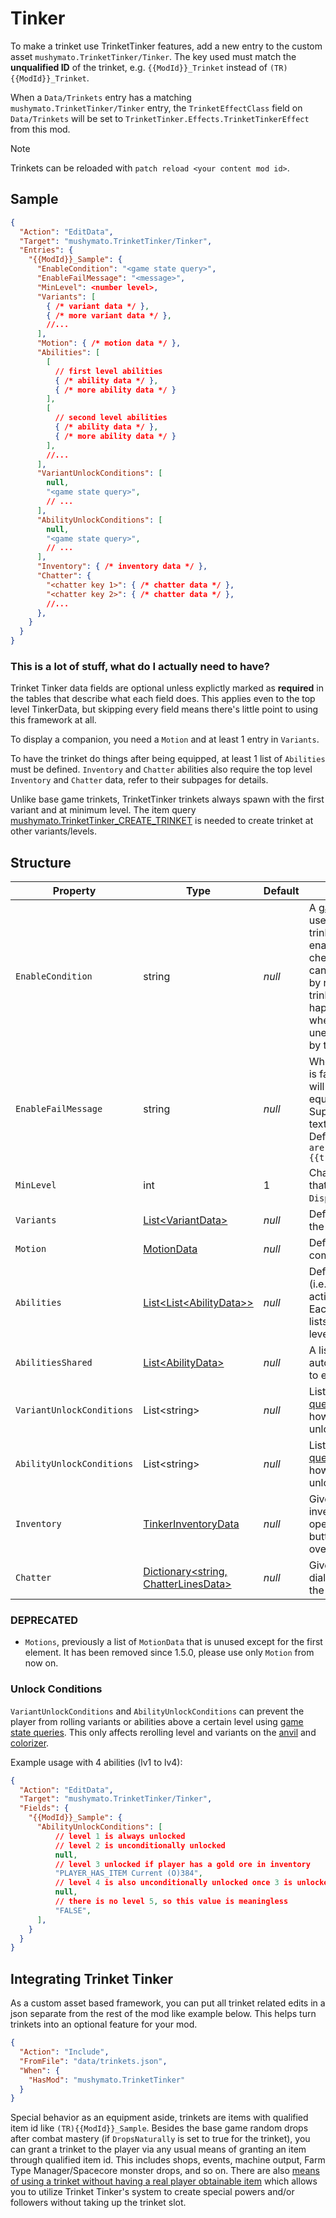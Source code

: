# Tinker

To make a trinket use TrinketTinker features, add a new entry to the custom asset `mushymato.TrinketTinker/Tinker`.
The key used must match the __unqualified ID__ of the trinket, e.g. `{{ModId}}_Trinket` instead of `(TR){{ModId}}_Trinket`.

When a `Data/Trinkets` entry has a matching `mushymato.TrinketTinker/Tinker` entry, the `TrinketEffectClass` field on `Data/Trinkets` will be set to `TrinketTinker.Effects.TrinketTinkerEffect` from this mod.

> [!NOTE]
> Trinkets can be reloaded with `patch reload <your content mod id>`.

## Sample

```json
{
  "Action": "EditData",
  "Target": "mushymato.TrinketTinker/Tinker",
  "Entries": {
    "{{ModId}}_Sample": {
      "EnableCondition": "<game state query>",
      "EnableFailMessage": "<message>",
      "MinLevel": <number level>,
      "Variants": [
        { /* variant data */ },
        { /* more variant data */ },
        //...
      ],
      "Motion": { /* motion data */ },
      "Abilities": [
        [
          // first level abilities
          { /* ability data */ },
          { /* more ability data */ }
        ],
        [
          // second level abilities
          { /* ability data */ },
          { /* more ability data */ }
        ],
        //...
      ],
      "VariantUnlockConditions": [
        null,
        "<game state query>",
        // ...
      ],
      "AbilityUnlockConditions": [
        null,
        "<game state query>",
        // ...
      ],
      "Inventory": { /* inventory data */ },
      "Chatter": {
        "<chatter key 1>": { /* chatter data */ },
        "<chatter key 2>": { /* chatter data */ },
        //...
      },
    }
  }
}
```

### This is a lot of stuff, what do I actually need to have?

Trinket Tinker data fields are optional unless explictly marked as **required** in the tables that describe what each field does. This applies even to the top level TinkerData, but skipping every field means there's little point to using this framework at all.

To display a companion, you need a `Motion` and at least 1 entry in `Variants`.

To have the trinket do things after being equipped, at least 1 list of `Abilities` must be defined. `Inventory` and `Chatter` abilities also require the top level `Inventory` and `Chatter` data, refer to their subpages for details.

Unlike base game trinkets, TrinketTinker trinkets always spawn with the first variant and at minimum level. The item query [mushymato.TrinketTinker_CREATE_TRINKET](007-Utility.md) is needed to create trinket at other variants/levels.

## Structure

| Property | Type | Default | Notes |
| -------- | ---- | ------- | ----- |
| `EnableCondition` | string | _null_ | A [game state query](https://stardewvalleywiki.com/Modding:Game_state_queries) used to check if the trinket should be enabled. This is checked on equip, it can only be rechecked by reequipping the trinket. The check also happens every night, when the trinket is unequipped/reequipped by the game. |
| `EnableFailMessage` | string | _null_ | When `EnableCondition` is false, this message will be displayed upon equipping the trinket. Supports tokenized text.<br/>Default message: ` "You are not worthy of {{trinketName}}..."` |
| `MinLevel` | int | 1 | Changes the level value that will replace `{0}` in `DisplayName`. |
| `Variants` | [List\<VariantData\>](002-Variant.md) | _null_ | Defines the sprites of the companion. |
| `Motion` | [MotionData](003-Motion.md) | _null_ | Defines how the companion moves. |
| `Abilities` | [List\<List\<AbilityData\>\>](004-Ability.md) | _null_ | Defines what abilities (i.e. trinket effects) are activated and when. Each list in the list of lists represents 1 ability level. |
| `AbilitiesShared` | [List\<AbilityData\>](004-Ability.md) | _null_ | A list of abilities that are automatically appended to every level. |
| `VariantUnlockConditions` | List\<string\> | _null_ | List of [game state queries](https://stardewvalleywiki.com/Modding:Game_state_queries) that determine how many variants are unlocked. |
| `AbilityUnlockConditions` | List\<string\> | _null_ | List of [game state queries](https://stardewvalleywiki.com/Modding:Game_state_queries) that determine how many abilities are unlocked. 
| `Inventory` | [TinkerInventoryData](005.0-Inventory.md) | _null_ | Gives the trinket an inventory that can be opened by the "use" button (RightClick/X) over the trinket item. |
| `Chatter` | [Dictionary\<string, ChatterLinesData\>](005.1-Chatter.md) | _null_ | Gives the trinket dialogue for use with the [Chatter ability](005.1-Chatter.md). |

### DEPRECATED
- `Motions`, previously a list of `MotionData` that is unused except for the first element. It has been removed since 1.5.0, please use only `Motion` from now on.

### Unlock Conditions

`VariantUnlockConditions` and `AbilityUnlockConditions` can prevent the player from rolling variants or abilities above a certain level using [game state queries](https://stardewvalleywiki.com/Modding:Game_state_queries). This only affects rerolling level and variants on the [anvil](https://stardewvalleywiki.com/Anvil) and [colorizer](007-Utility.md).

Example usage with 4 abilities (lv1 to lv4):

```json
{
  "Action": "EditData",
  "Target": "mushymato.TrinketTinker/Tinker",
  "Fields": {
    "{{ModId}}_Sample": {
      "AbilityUnlockConditions": [
          // level 1 is always unlocked
          // level 2 is unconditionally unlocked
          null,
          // level 3 unlocked if player has a gold ore in inventory
          "PLAYER_HAS_ITEM Current (O)384",
          // level 4 is also unconditionally unlocked once 3 is unlocked
          null,
          // there is no level 5, so this value is meaningless
          "FALSE",
      ],
    }
  }
}
```

## Integrating Trinket Tinker

As a custom asset based framework, you can put all trinket related edits in a json separate from the rest of the mod like example below. This helps turn trinkets into an optional feature for your mod.

```json
{
  "Action": "Include",
  "FromFile": "data/trinkets.json",
  "When": {
    "HasMod": "mushymato.TrinketTinker"
  }
}
```

Special behavior as an equipment aside, trinkets are items with qualified item id like `(TR){{ModId}}_Sample`. Besides the base game random drops after combat mastery (if `DropsNaturally` is set to true for the trinket), you can grant a trinket to the player via any usual means of granting an item through qualified item id. This includes shops, events, machine output, Farm Type Manager/Spacecore monster drops, and so on. There are also [means of using a trinket without having a real player obtainable item](007.2-Actions.md) which allows you to utilize Trinket Tinker's system to create special powers and/or followers without taking up the trinket slot.

